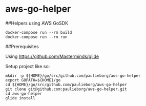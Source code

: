 # aws-go-helper
##Helpers using AWS GoSDK

    docker-compose run --rm build
    docker-compose run --rm run

##Prerequisites

Using https://github.com/Masterminds/glide

Setup project like so:
```
mkdir -p ${HOME}/go/src/github.com/paulieborg/aws-go-helper
export GOPATH=${HOME}/go
cd ${HOME}/go/src/github.com/paulieborg/aws-go-helper
git clone git@github.com:paulieborg/aws-go-helper.git
cd aws-go-helper
glide install
```

